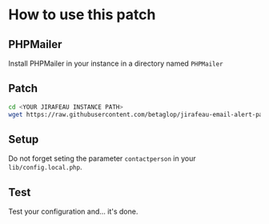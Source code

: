 # How to use this patch

## PHPMailer

Install PHPMailer in your instance in a directory named `PHPMailer`

## Patch

```bash
cd <YOUR JIRAFEAU INSTANCE PATH>
wget https://raw.githubusercontent.com/betaglop/jirafeau-email-alert-patch/main/jirafeau.patch -O - | patch -p0
```

## Setup

Do not forget seting the parameter `contactperson` in your `lib/config.local.php`.

## Test

Test your configuration and... it's done.

